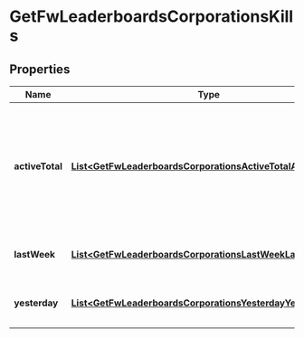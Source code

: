 
# GetFwLeaderboardsCorporationsKills

## Properties
Name | Type | Description | Notes
------------ | ------------- | ------------- | -------------
**activeTotal** | [**List&lt;GetFwLeaderboardsCorporationsActiveTotalActiveTotal&gt;**](GetFwLeaderboardsCorporationsActiveTotalActiveTotal.md) | Top 10 ranking of corporations active in faction warfare by total kills. A corporation is considered \&quot;active\&quot; if they have participated in faction warfare in the past 14 days | 
**lastWeek** | [**List&lt;GetFwLeaderboardsCorporationsLastWeekLastWeek&gt;**](GetFwLeaderboardsCorporationsLastWeekLastWeek.md) | Top 10 ranking of corporations by kills in the past week | 
**yesterday** | [**List&lt;GetFwLeaderboardsCorporationsYesterdayYesterday&gt;**](GetFwLeaderboardsCorporationsYesterdayYesterday.md) | Top 10 ranking of corporations by kills in the past day | 



